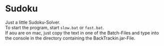# Sudoku

Just a little Sudoku-Solver.</br>
To start the program, start ```slow.bat``` or ```fast.bat```.</br>
If aou are on mac, just copy the text in one of the Batch-Files and type into the console in the directory containing the BackTrackin.jar-File.

